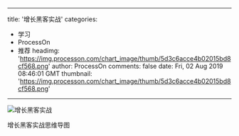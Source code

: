 
---
title: '增长黑客实战'
categories: 
 - 学习
 - ProcessOn
 - 推荐
headimg: 'https://img.processon.com/chart_image/thumb/5d3c6acce4b02015bd8cf568.png'
author: ProcessOn
comments: false
date: Fri, 02 Aug 2019 08:46:01 GMT
thumbnail: 'https://img.processon.com/chart_image/thumb/5d3c6acce4b02015bd8cf568.png'
---

<div>   
<img class="thumb" alt="增长黑客实战" src="https://img.processon.com/chart_image/thumb/5d3c6acce4b02015bd8cf568.png" referrerpolicy="no-referrer">
<p>增长黑客实战思维导图</p>  
</div>
            